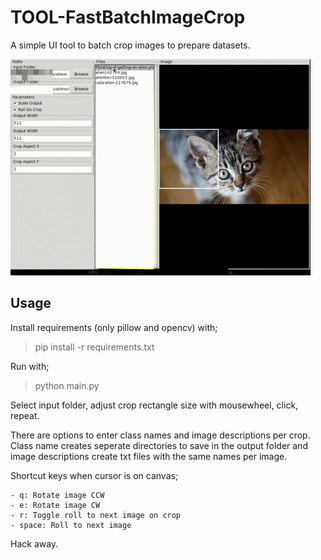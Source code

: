 # TOOL-FastBatchImageCrop
A simple UI tool to batch crop images to prepare datasets.


![Preview](./mat/preview.gif)


## Usage

Install requirements (only pillow and opencv) with;

>pip install -r requirements.txt

Run with;

>python main.py

Select input folder, adjust crop rectangle size with mousewheel, click, repeat.

There are options to enter class names and image descriptions per crop. Class name creates seperate directories to save in the output folder and image descriptions create txt files with the same names per image.

Shortcut keys when cursor is on canvas;

    - q: Rotate image CCW
    - e: Rotate image CW
    - r: Toggle roll to next image on crop
    - space: Roll to next image

Hack away.
